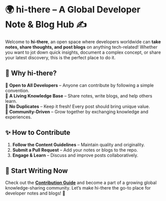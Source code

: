 # 🌍 hi-there – A Global Developer Note & Blog Hub ✍️  

Welcome to **hi-there**, an open space where developers worldwide can **take notes, share thoughts, and post blogs** on anything tech-related! Whether you want to jot down quick insights, document a complex concept, or share your latest discovery, this is the perfect place to do it.  

## 🚀 Why hi-there?  

🔹 **Open to All Developers** – Anyone can contribute by following a simple convention.  
🔹 **A Living Knowledge Base** – Share notes, write blogs, and help others learn.  
🔹 **No Duplicates** – Keep it fresh! Every post should bring unique value.  
🔹 **Community-Driven** – Grow together by exchanging knowledge and experiences.  

## ✨ How to Contribute  

1. **Follow the Content Guidelines** – Maintain quality and originality.  
2. **Submit a Pull Request** – Add your notes or blogs to the repo.  
3. **Engage & Learn** – Discuss and improve posts collaboratively.  

## 🌱 Start Writing Now

Check out the **[Contribution Guide](link-to-guidelines)** and become a part of a growing global knowledge-sharing community. Let’s make hi-there the go-to place for developer notes and blogs! 🚀
